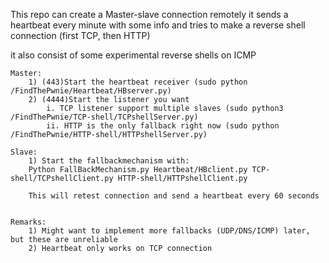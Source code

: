 This repo can create a Master-slave connection remotely
	it sends a heartbeat every minute with some info and tries to make a reverse shell connection (first TCP, then HTTP)
	
it also consist of some experimental reverse shells on ICMP
	
	
	Master:
		1) (443)Start the heartbeat receiver (sudo python /FindThePwnie/Heartbeat/HBserver.py)
		2) (4444)Start the listener you want
			i. TCP listener support multiple slaves (sudo python3 /FindThePwnie/TCP-shell/TCPshellServer.py)
			ii. HTTP is the only fallback right now (sudo python /FindThePwnie/HTTP-shell/HTTPshellServer.py)
	
	Slave:
		1) Start the fallbackmechanism with:
		Python FallBackMechanism.py Heartbeat/HBclient.py TCP-shell/TCPshellClient.py HTTP-shell/HTTPshellClient.py
		
		This will retest connection and send a heartbeat every 60 seconds
		
		
	Remarks:
		1) Might want to implement more fallbacks (UDP/DNS/ICMP) later, but these are unreliable
		2) Heartbeat only works on TCP connection
	
		
